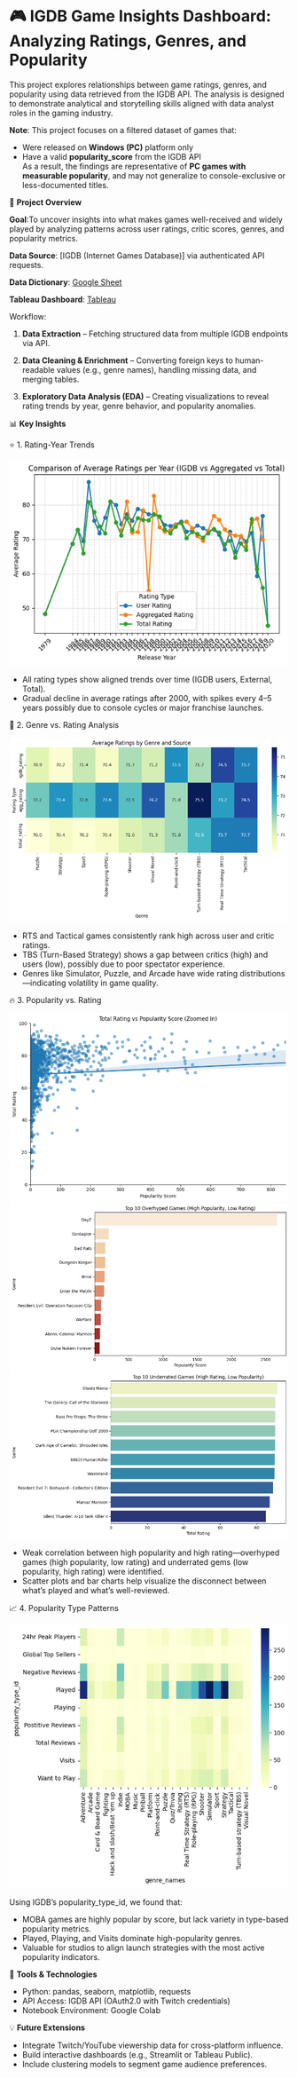 # 🎮 IGDB Game Insights Dashboard: Analyzing Ratings, Genres, and Popularity

This project explores relationships between game ratings, genres, and popularity using data retrieved from the IGDB API. The analysis is designed to demonstrate analytical and storytelling skills aligned with data analyst roles in the gaming industry.

**Note**: This project focuses on a filtered dataset of games that:
- Were released on **Windows (PC)** platform only
- Have a valid **popularity_score** from the IGDB API  
As a result, the findings are representative of **PC games with measurable popularity**, and may not generalize to console-exclusive or less-documented titles.

📌 **Project Overview**

**Goal**:To uncover insights into what makes games well-received and widely played by analyzing patterns across user ratings, critic scores, genres, and popularity metrics.

**Data Source**:
[IGDB (Internet Games Database)] via authenticated API requests.

**Data Dictionary**: [Google Sheet](https://docs.google.com/spreadsheets/d/1kmeJqPt9Pj5-R23CmSb-y3FqIO2gpkwiR-hccKsVG1g/edit?usp=sharing)

**Tableau Dashboard**: [Tableau](https://public.tableau.com/app/profile/yu.lun.tsai/viz/IGDBGameInsightsDashboardPCGamesOnly/ExploreGameInsights)

Workflow:

1. **Data Extraction** – Fetching structured data from multiple IGDB endpoints via API.

2. **Data Cleaning & Enrichment** – Converting foreign keys to human-readable values (e.g., genre names), handling missing data, and merging tables.

3. **Exploratory Data Analysis (EDA)** – Creating visualizations to reveal rating trends by year, genre behavior, and popularity anomalies.


📊 **Key Insights**

⭐ 1. Rating-Year Trends

![Average Ratings Per Year](https://github.com/YulunTsai/Portfolio/blob/main/Projects/IGDB/images/linechart_comparison_of_avg_ratings_per_year.png)
- All rating types show aligned trends over time (IGDB users, External, Total).
- Gradual decline in average ratings after 2000, with spikes every 4–5 years possibly due to console cycles or major franchise launches.

🧠 2. Genre vs. Rating Analysis

![Average Rating by Genre and Rating Type](https://github.com/YulunTsai/Portfolio/blob/main/Projects/IGDB/images/heatmap_avg_ratings_by_genre_and_source.png)
- RTS and Tactical games consistently rank high across user and critic ratings.
- TBS (Turn-Based Strategy) shows a gap between critics (high) and users (low), possibly due to poor spectator experience.
- Genres like Simulator, Puzzle, and Arcade have wide rating distributions—indicating volatility in game quality.

🔥 3. Popularity vs. Rating

![Total Rating v.s. Popularity Score](https://github.com/YulunTsai/Portfolio/blob/main/Projects/IGDB/images/scatterplot_popularity_score_vs_rating.png)
![Top 10 Overrhyped Games](https://github.com/YulunTsai/Portfolio/blob/main/Projects/IGDB/images/barchart_top10_overhyped_games.png)
![Top 10 Underrated Games](https://github.com/YulunTsai/Portfolio/blob/main/Projects/IGDB/images/barchart_top10_underrated_games.png)
- Weak correlation between high popularity and high rating—overhyped games (high popularity, low rating) and underrated gems (low popularity, high rating) were identified.
- Scatter plots and bar charts help visualize the disconnect between what’s played and what’s well-reviewed.

📈 4. Popularity Type Patterns

![Genre vs. Popularity Type Distribution](https://github.com/YulunTsai/Portfolio/blob/main/Projects/IGDB/images/heatmap_%20relationship_of_genre_and_popularity_type.png)

Using IGDB’s popularity_type_id, we found that:
- MOBA games are highly popular by score, but lack variety in type-based popularity metrics.
- Played, Playing, and Visits dominate high-popularity genres.
- Valuable for studios to align launch strategies with the most active popularity indicators.

🧰 **Tools & Technologies**
- Python: pandas, seaborn, matplotlib, requests
- API Access: IGDB API (OAuth2.0 with Twitch credentials)
- Notebook Environment: Google Colab

💡 **Future Extensions**
- Integrate Twitch/YouTube viewership data for cross-platform influence.
- Build interactive dashboards (e.g., Streamlit or Tableau Public).
- Include clustering models to segment game audience preferences.
